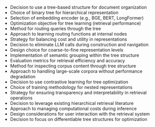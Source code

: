 - Decision to use a tree-based structure for document organization
- Choice of binary tree for hierarchical representation
- Selection of embedding encoder (e.g., BGE, BERT, LongFormer)
- Optimization objective for tree learning (retrieval performance)
- Method for routing queries through the tree
- Approach to learning routing functions at internal nodes
- Strategy for balancing cost and utility in representations
- Decision to eliminate LLM calls during construction and navigation
- Design choice for coarse-to-fine representation levels
- Implementation of semantic grouping within the tree structure
- Evaluation metrics for retrieval efficiency and accuracy
- Method for inspecting corpus content through tree structure
- Approach to handling large-scale corpora without performance degradation
- Decision to use contrastive learning for tree optimization
- Choice of training methodology for nested representations
- Strategy for ensuring transparency and interpretability in retrieval operations
- Decision to leverage existing hierarchical retrieval literature
- Approach to managing computational costs during inference
- Design considerations for user interaction with the retrieval system
- Decision to focus on differentiable tree structures for optimization